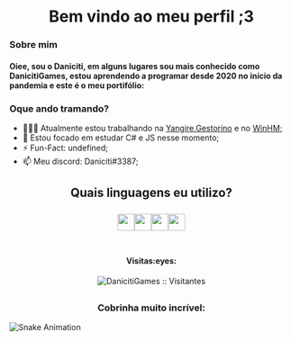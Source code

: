 <h1 align="center">Bem vindo ao meu perfil ;3</h1>

### Sobre mim
<h4 align="left">Oiee, sou o Daniciti, em alguns lugares sou mais conhecido como DanicitiGames, estou aprendendo a programar desde 2020 no início da pandemia e este é o meu portifólio:</h4>

### Oque ando tramando?
- 👨🏽‍💻 Atualmente estou trabalhando na [Yangire](https://yangire.xyz/),[Gestorino](https://github.com/DanicitiGames/gestorino) e no [WinHM](https://github.com/DanicitiGames/WinHM);
- 🌱 Estou focado em estudar C# e JS nesse momento;
- ⚡️ Fun-Fact: undefined;
- 📫 Meu discord: Daniciti#3387;
<h2 align="center">Quais linguagens eu utilizo?
  <br><br>
<img height="30" src="https://cdn.jsdelivr.net/gh/devicons/devicon/icons/html5/html5-original.svg"/><img height="30" src="https://cdn.jsdelivr.net/gh/devicons/devicon/icons/javascript/javascript-original.svg"/><img height="30" src="https://cdn.jsdelivr.net/gh/devicons/devicon/icons/php/php-plain.svg"/><img height="30" src="https://cdn.jsdelivr.net/gh/devicons/devicon/icons/csharp/csharp-original.svg"/><br><br></h2>
<h4 align="center">Visitas:eyes:</h4>
<p align="center"><img src="https://profile-counter.glitch.me/{DanicitiGames}/count.svg" alt="DanicitiGames :: Visitantes" /></p>

## 

<h3 align="center">Cobrinha muito incrível:</h3>

![Snake Animation](https://github.com/DanicitiGames/DanicitiGames/blob/output/github-contribution-grid-snake.svg)

##
